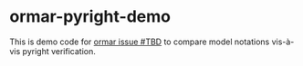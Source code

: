 # ormar-pyright-demo
This is demo code for [ormar issue #TBD](https://github.com/collerek/ormar/issues/#TBD) to compare
model notations vis-à-vis pyright verification.
